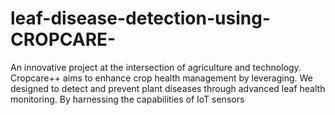 # leaf-disease-detection-using-CROPCARE-
An innovative project at the intersection of agriculture and technology.  Cropcare++ aims to enhance crop health management by leveraging.  We designed to detect and prevent plant diseases through advanced leaf health monitoring.  By harnessing the capabilities of IoT sensors
